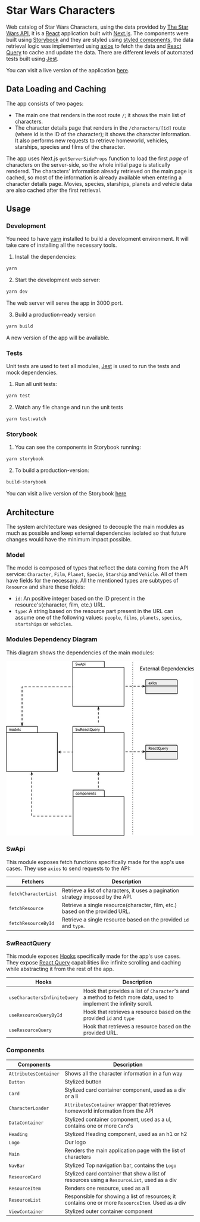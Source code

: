 # Star Wars Characters

Web catalog of Star Wars Characters, using the data provided by [The Star Wars API](https://swapi.dev/), it is a [React](https://reactjs.org/) application built with [Next.js](https://nextjs.org/).
The components were built using [Storybook](https://storybook.js.org/) and they are styled using [styled components](https://styled-components.com/), the data retrieval logic was implemented using [axios](https://github.com/axios/axios) to fetch the data and [React Query](https://react-query.tanstack.com/) to cache and update the data.
There are different levels of automated tests built using [Jest](https://jestjs.io/).

You can visit a live version of the application [here](https://swapi-typescript.vercel.app/).

## Data Loading and Caching

The app consists of two pages:

- The main one that renders in the root route `/`; it shows the main list of characters.
- The character details page that renders in the `/characters/[id]` route (where id is the ID of the character); it shows the character information. It also performs new requests to retrieve homeworld, vehicles, starships, species and films of the character.

The app uses Next.js `getServerSideProps` function to load the first _page_ of characters on the server-side, so the whole initial page is statically rendered. The characters' information already retrieved on the main page is cached, so most of the information is already available when entering a character details page. Movies, species, starships, planets and vehicle data are also cached after the first retrieval.

## Usage

### Development

You need to have [yarn](https://yarnpkg.com/) installed to build a development environment. It will take care of installing all the necessary tools.

1. Install the dependencies:
```sh
yarn
```

2. Start the development web server:
```sh
yarn dev
```

The web server will serve the app in 3000 port.

3. Build a production-ready version
```sh
yarn build
```

A new version of the app will be available.

### Tests

Unit tests are used to test all modules, [Jest](https://jestjs.io/) is used to run the tests and mock dependencies.

1. Run all unit tests:
```sh
yarn test
```

2. Watch any file change and run the unit tests

```sh
yarn test:watch
```

### Storybook

1. You can see the components in Storybook running:
```sh
yarn storybook
```

2. To build a production-version:
```sh
build-storybook
```

You can visit a live version of the Storybook [here](https://lotofcaffeine.github.io/swapi-typescript)

## Architecture

The system architecture was designed to decouple the main modules as much as possible and keep external dependencies isolated so that future changes would have the minimum impact possible.

### Model

The model is composed of types that reflect the data coming from the API service: `Character`, `Film`, `Planet`, `Specie`, `Starship` and `Vehicle`. All of them have fields for the necessary.
All the mentioned types are subtypes of `Resource` and share these fields:
- `id`: An positive integer based on the ID present in the resource's(character, film, etc.) URL.
- `type`: A string based on the resource part present in the URL can assume one of the following values: `people`, `films`, `planets`, `species`, `startships` or `vehicles`.

### Modules Dependency Diagram

This diagram shows the dependencies of the main modules:

![Emails Editor Component](/images/modules-dependency-diagram.jpg)

### SwApi

This module exposes fetch functions specifically made for the app's use cases. They use `axios` to send requests to the API:

| Fetchers | Description |
| --- | ---|
| `fetchCharacterList` | Retrieve a list of characters, it uses a pagination strategy imposed by the API. |
| `fetchResource` | Retrieve a single resource(character, film, etc.) based on the provided URL. |
| `fetchResourceById` | Retrieve a single resource based on the provided `id` and `type`. |

### SwReactQuery

This module exposes [Hooks](https://reactjs.org/docs/hooks-intro.html) specifically made for the app's use cases. They expose [React Query](https://react-query.tanstack.com/) capabilities like infinite scrolling and caching while abstracting it from the rest of the app.

| Hooks | Description |
| --- | ---|
| `useCharactersInfiniteQuery` | Hook that provides a list of `Character`'s and a method to fetch more data, used to implement the infinity scroll. |
| `useResourceQueryById` | Hook that retrieves a resource based on the provided `id` and `type` |
| `useResourceQuery` | Hook that retrieves a resource based on the provided URL. |

### Components

| Components | Description |
| --- | ---|
| `AttributesContainer` | Shows all the character information in a fun way |
| `Button` | Stylized button |
| `Card` | Stylized card container component, used as a div or a li |
| `CharacterLoader` | `AttributesContainer` wrapper that retrieves homeworld information from the API |
| `DataContainer` | Stylized container component, used as a ul, contains one or more `Card`'s |
| `Heading` | Stylized Heading component, used as an h1 or h2 |
| `Logo` | Our logo |
| `Main` | Renders the main application page with the list of characters |
| `NavBar` | Stylized Top navigation bar, contains the `Logo` |
| `ResourceCard` | Stylized card container that show a list of resources using a `ResourceList`, used as a div  |
| `ResourceItem` | Renders one resource, used as a li |
| `ResourceList` | Responsible for showing a list of resources; it contains one or more `ResourceItem`. Used as a div |
| `ViewContainer` | Stylized outer container component |
